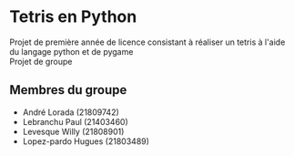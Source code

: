 # Tetris en Python

Projet de première année de licence consistant à réaliser un tetris à l'aide du langage python et de pygame  
Projet de groupe

## Membres du groupe

* André Lorada (21809742)  
* Lebranchu Paul (21403460)  
* Levesque Willy (21808901)  
* Lopez-pardo Hugues (21803489)  
